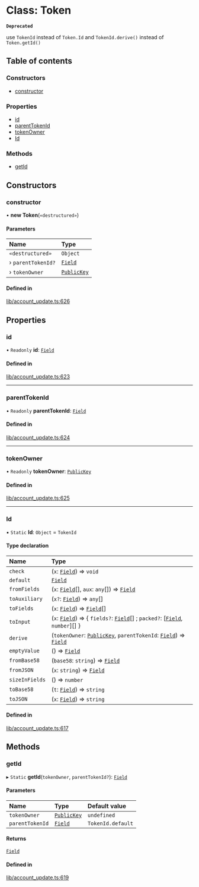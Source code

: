# Class: Token

**`Deprecated`**

use `TokenId` instead of `Token.Id` and `TokenId.derive()` instead of `Token.getId()`

## Table of contents

### Constructors

- [constructor](Token.md#constructor)

### Properties

- [id](Token.md#id)
- [parentTokenId](Token.md#parenttokenid)
- [tokenOwner](Token.md#tokenowner)
- [Id](Token.md#id-1)

### Methods

- [getId](Token.md#getid)

## Constructors

### constructor

• **new Token**(`«destructured»`)

#### Parameters

| Name | Type |
| :------ | :------ |
| `«destructured»` | `Object` |
| › `parentTokenId?` | [`Field`](Field.md) |
| › `tokenOwner` | [`PublicKey`](Types.PublicKey.md) |

#### Defined in

[lib/account_update.ts:626](https://github.com/o1-labs/snarkyjs/blob/3779d0f/src/lib/account_update.ts#L626)

## Properties

### id

• `Readonly` **id**: [`Field`](Field.md)

#### Defined in

[lib/account_update.ts:623](https://github.com/o1-labs/snarkyjs/blob/3779d0f/src/lib/account_update.ts#L623)

___

### parentTokenId

• `Readonly` **parentTokenId**: [`Field`](Field.md)

#### Defined in

[lib/account_update.ts:624](https://github.com/o1-labs/snarkyjs/blob/3779d0f/src/lib/account_update.ts#L624)

___

### tokenOwner

• `Readonly` **tokenOwner**: [`PublicKey`](Types.PublicKey.md)

#### Defined in

[lib/account_update.ts:625](https://github.com/o1-labs/snarkyjs/blob/3779d0f/src/lib/account_update.ts#L625)

___

### Id

▪ `Static` **Id**: `Object` = `TokenId`

#### Type declaration

| Name | Type |
| :------ | :------ |
| `check` | (`x`: [`Field`](Field.md)) => `void` |
| `default` | [`Field`](Field.md) |
| `fromFields` | (`x`: [`Field`](Field.md)[], `aux`: `any`[]) => [`Field`](Field.md) |
| `toAuxiliary` | (`x?`: [`Field`](Field.md)) => `any`[] |
| `toFields` | (`x`: [`Field`](Field.md)) => [`Field`](Field.md)[] |
| `toInput` | (`x`: [`Field`](Field.md)) => { `fields?`: [`Field`](Field.md)[] ; `packed?`: [[`Field`](Field.md), `number`][]  } |
| `derive` | (`tokenOwner`: [`PublicKey`](Types.PublicKey.md), `parentTokenId`: [`Field`](Field.md)) => [`Field`](Field.md) |
| `emptyValue` | () => [`Field`](Field.md) |
| `fromBase58` | (`base58`: `string`) => [`Field`](Field.md) |
| `fromJSON` | (`x`: `string`) => [`Field`](Field.md) |
| `sizeInFields` | () => `number` |
| `toBase58` | (`t`: [`Field`](Field.md)) => `string` |
| `toJSON` | (`x`: [`Field`](Field.md)) => `string` |

#### Defined in

[lib/account_update.ts:617](https://github.com/o1-labs/snarkyjs/blob/3779d0f/src/lib/account_update.ts#L617)

## Methods

### getId

▸ `Static` **getId**(`tokenOwner`, `parentTokenId?`): [`Field`](Field.md)

#### Parameters

| Name | Type | Default value |
| :------ | :------ | :------ |
| `tokenOwner` | [`PublicKey`](Types.PublicKey.md) | `undefined` |
| `parentTokenId` | [`Field`](Field.md) | `TokenId.default` |

#### Returns

[`Field`](Field.md)

#### Defined in

[lib/account_update.ts:619](https://github.com/o1-labs/snarkyjs/blob/3779d0f/src/lib/account_update.ts#L619)
